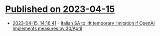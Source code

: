 # [Published on 2023-04-15](index.md)

* [2023-04-15, 14:16:41](https://lobste.rs/s/1naavv/italian_sa_lift_temporary_limitation_if) - [Italian SA to lift temporary limitation if OpenAI implements measures by 30/April](https://www.garanteprivacy.it/home/docweb/-/docweb-display/docweb/9874751#english)
